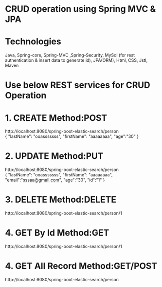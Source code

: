 # CRUD operation using Spring MVC & JPA 

# Technologies
Java, 
Spring-core, Spring-MVC ,Spring-Security, 
MySql (for rest authentication & insert data to generate id),
JPA(ORM),
Html, CSS, Jstl, Maven

# Use below REST services for CRUD Operation
# 1. CREATE Method:POST 
http://localhost:8080/spring-boot-elastic-search/person </br>
{
	"lastName": "ooasssssss",
	"firstName": "aaaaaaaa",
	"age":"30"
} 
# 2. UPDATE Method:PUT 
http://localhost:8080/spring-boot-elastic-search/person </br>
{
	"lastName": "ooasssssss", 
	"firstName": "aaaaaaaa",
	"email":"sssaa@gmail.com",
	"age":"30",
	"id":"1"
} 
# 3. DELETE Method:DELETE 
http://localhost:8080/spring-boot-elastic-search/person/1
# 4. GET By Id Method:GET
http://localhost:8080/spring-boot-elastic-search/person/1
# 4. GET All Record Method:GET/POST 
http://localhost:8080/spring-boot-elastic-search/person
